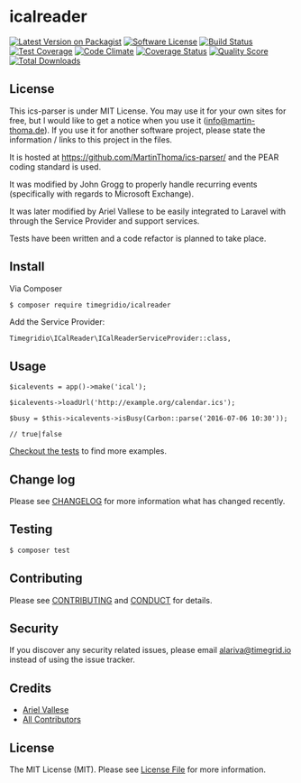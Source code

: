 # icalreader

[![Latest Version on Packagist][ico-version]][link-packagist]
[![Software License][ico-license]](LICENSE.md)
[![Build Status][ico-travis]][link-travis]
[![Test Coverage][ico-codeclimate-coverage]][link-codeclimate-coverage]
[![Code Climate][ico-codeclimate-quality]][link-codeclimate-quality]
[![Coverage Status][ico-scrutinizer]][link-scrutinizer]
[![Quality Score][ico-code-quality]][link-code-quality]
[![Total Downloads][ico-downloads]][link-downloads]

## License

This ics-parser is under MIT License. You may use it for your own sites for free, 
but I would like to get a notice when you use it (info@martin-thoma.de). If you 
use it for another software project, please state the information / links to 
this project in the files.

It is hosted at https://github.com/MartinThoma/ics-parser/ and the PEAR coding 
standard is used.

It was modified by John Grogg to properly handle recurring events (specifically 
with regards to Microsoft Exchange).

It was later modified by Ariel Vallese to be easily integrated to Laravel with 
through the Service Provider and support services.

Tests have been written and a code refactor is planned to take place.

## Install

Via Composer

``` bash
$ composer require timegridio/icalreader
```

Add the Service Provider:

    Timegridio\ICalReader\ICalReaderServiceProvider::class,

## Usage

    $icalevents = app()->make('ical');

    $icalevents->loadUrl('http://example.org/calendar.ics');

    $busy = $this->icalevents->isBusy(Carbon::parse('2016-07-06 10:30'));

    // true|false

[Checkout the tests](tests/unit/) to find more examples.

## Change log

Please see [CHANGELOG](CHANGELOG.md) for more information what has changed recently.

## Testing

``` bash
$ composer test
```

## Contributing

Please see [CONTRIBUTING](CONTRIBUTING.md) and [CONDUCT](CONDUCT.md) for details.

## Security

If you discover any security related issues, please email alariva@timegrid.io instead of using the issue tracker.

## Credits

- [Ariel Vallese][link-author]
- [All Contributors][link-contributors]

## License

The MIT License (MIT). Please see [License File](LICENSE.md) for more information.

[ico-version]: https://img.shields.io/packagist/v/timegridio/icalreader.svg?style=flat-square
[ico-license]: https://img.shields.io/badge/license-MIT-brightgreen.svg?style=flat-square
[ico-travis]: https://img.shields.io/travis/timegridio/icalreader/master.svg?style=flat-square
[ico-codeclimate-coverage]: https://codeclimate.com/github/timegridio/icalreader/badges/coverage.svg?style=flat-square
[ico-codeclimate-quality]: https://codeclimate.com/github/timegridio/icalreader/badges/gpa.svg?style=flat-square
[ico-scrutinizer]: https://img.shields.io/scrutinizer/coverage/g/timegridio/icalreader.svg?style=flat-square
[ico-code-quality]: https://img.shields.io/scrutinizer/g/timegridio/icalreader.svg?style=flat-square
[ico-downloads]: https://img.shields.io/packagist/dt/timegridio/icalreader.svg?style=flat-square

[link-packagist]: https://packagist.org/packages/timegridio/icalreader
[link-travis]: https://travis-ci.org/timegridio/icalreader
[link-codeclimate-coverage]: https://codeclimate.com/github/timegridio/icalreader/coverage
[link-codeclimate-quality]: https://codeclimate.com/github/timegridio/icalreader
[link-scrutinizer]: https://scrutinizer-ci.com/g/timegridio/icalreader/code-structure
[link-code-quality]: https://scrutinizer-ci.com/g/timegridio/icalreader
[link-downloads]: https://packagist.org/packages/timegridio/icalreader
[link-author]: https://github.com/alariva
[link-contributors]: ../../contributors
